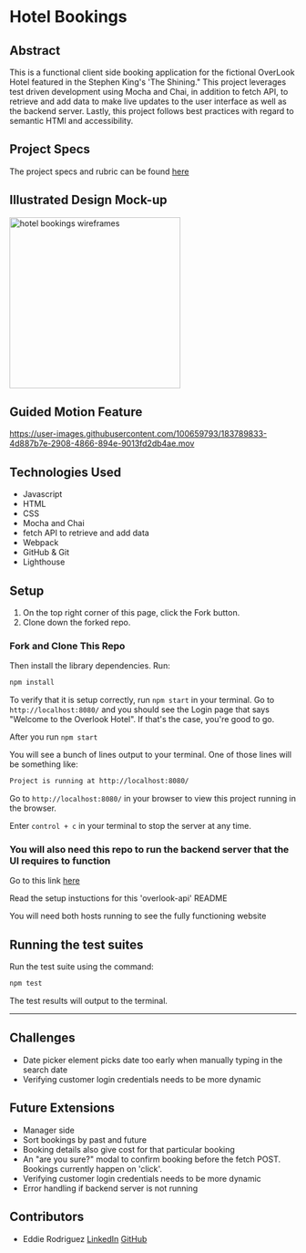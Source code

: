 # Hotel Bookings

## Abstract

This is a functional client side booking application for the fictional OverLook Hotel featured in the Stephen King's 'The Shining."  This project leverages test driven development using Mocha and Chai, in addition to fetch API, to retrieve and add data to make live updates to the user interface as well as the backend server.  Lastly, this project follows best practices with regard to semantic HTMl and accessibility.

## Project Specs

The project specs and rubric can be found [here](https://frontend.turing.edu/projects/overlook)

## Illustrated Design Mock-up
<img width="300" alt="hotel bookings wireframes" src="https://user-images.githubusercontent.com/100659793/183789081-acabce26-97f1-478e-be40-33d245917114.jpg">

## Guided Motion Feature
https://user-images.githubusercontent.com/100659793/183789833-4d887b7e-2908-4866-894e-9013fd2db4ae.mov

## Technologies Used
- Javascript
- HTML
- CSS
- Mocha and Chai
- fetch API to retrieve and add data
- Webpack
- GitHub & Git
- Lighthouse 

## Setup  

1. On the top right corner of this page, click the Fork button. 
1. Clone down the forked repo. 

### Fork and Clone This Repo

Then install the library dependencies. Run:

```bash or zsh
npm install
```

To verify that it is setup correctly, run `npm start` in your terminal. Go to `http://localhost:8080/` and you should see the Login page that says "Welcome to the Overlook Hotel". If that's the case, you're good to go. 

After you run `npm start`

You will see a bunch of lines output to your terminal. One of those lines will be something like:

```bash or zsh
Project is running at http://localhost:8080/
```

Go to `http://localhost:8080/` in your browser to view this project running in the browser.

Enter `control + c` in your terminal to stop the server at any time.

### You will also need this repo to run the backend server that the UI requires to function

Go to this link [here](https://github.com/turingschool-examples/overlook-api)

Read the setup instuctions for this 'overlook-api' README

You will need both hosts running to see the fully functioning website

## Running the test suites

Run the test suite using the command:

```bash or zsh
npm test
```

The test results will output to the terminal.

---

## Challenges

- Date picker element picks date too early when manually typing in the search date
- Verifying customer login credentials needs to be more dynamic

## Future Extensions

- Manager side
- Sort bookings by past and future
- Booking details also give cost for that particular booking
- An "are you sure?" modal to confirm booking before the fetch POST.  Bookings currently happen on 'click'.  
- Verifying customer login credentials needs to be more dynamic
- Error handling if backend server is not running


## Contributors

- Eddie Rodriguez [LinkedIn](https://www.linkedin.com/in/edward-rodriguez-1b497423b/) [GitHub](https://github.com/edjrodriguez)

